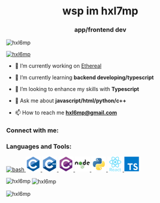 <h1 align="center">wsp im hxl7mp</h1>
<h3 align="center">app/frontend dev</h3>

<p align="left"> <img src="https://komarev.com/ghpvc/?username=hxl6mp&label=Profile%20views&color=0e75b6&style=flat" alt="hxl6mp" /> </p>

<p align="left"> <a href="https://github.com/ryo-ma/github-profile-trophy"><img src="https://github-profile-trophy.vercel.app/?username=hxl6mp" alt="hxl6mp" /></a> </p>

- 🔭 I’m currently working on [Ethereal](https://etherealol.netlify.app)

- 🌱 I’m currently learning **backend developing/typescript**

- 👯 I’m looking to enhance my skills with **Typescript**

- 💬 Ask me about **javascript/html/python/c++**

- 📫 How to reach me **hxl6mp@gmail.com**

<h3 align="left">Connect with me:</h3>
<p align="left">
</p>

<h3 align="left">Languages and Tools:</h3>
<p align="left"> <a href="https://www.gnu.org/software/bash/" target="_blank" rel="noreferrer"> <img src="https://www.vectorlogo.zone/logos/gnu_bash/gnu_bash-icon.svg" alt="bash" width="40" height="40"/> </a> <a href="https://www.cprogramming.com/" target="_blank" rel="noreferrer"> <img src="https://raw.githubusercontent.com/devicons/devicon/master/icons/c/c-original.svg" alt="c" width="40" height="40"/> </a> <a href="https://www.w3schools.com/cpp/" target="_blank" rel="noreferrer"> <img src="https://raw.githubusercontent.com/devicons/devicon/master/icons/cplusplus/cplusplus-original.svg" alt="cplusplus" width="40" height="40"/> </a> <a href="https://www.w3schools.com/cs/" target="_blank" rel="noreferrer"> <img src="https://raw.githubusercontent.com/devicons/devicon/master/icons/csharp/csharp-original.svg" alt="csharp" width="40" height="40"/> </a> <a href="https://nodejs.org" target="_blank" rel="noreferrer"> <img src="https://raw.githubusercontent.com/devicons/devicon/master/icons/nodejs/nodejs-original-wordmark.svg" alt="nodejs" width="40" height="40"/> </a> <a href="https://www.python.org" target="_blank" rel="noreferrer"> <img src="https://raw.githubusercontent.com/devicons/devicon/master/icons/python/python-original.svg" alt="python" width="40" height="40"/> </a> <a href="https://reactjs.org/" target="_blank" rel="noreferrer"> <img src="https://raw.githubusercontent.com/devicons/devicon/master/icons/react/react-original-wordmark.svg" alt="react" width="40" height="40"/> </a> <a href="https://www.typescriptlang.org/" target="_blank" rel="noreferrer"> <img src="https://raw.githubusercontent.com/devicons/devicon/master/icons/typescript/typescript-original.svg" alt="typescript" width="40" height="40"/> </a> </p>

<p><img align="left" src="https://github-readme-stats.vercel.app/api/top-langs?username=hxl6mp&show_icons=true&locale=en&layout=compact" alt="hxl6mp" /></p>

<p>&nbsp;<img align="center" src="https://github-readme-stats.vercel.app/api?username=hxl6mp&show_icons=true&locale=en" alt="hxl6mp" /></p>

<p><img align="center" src="https://github-readme-streak-stats.herokuapp.com/?user=hxl6mp&" alt="hxl6mp" /></p>
